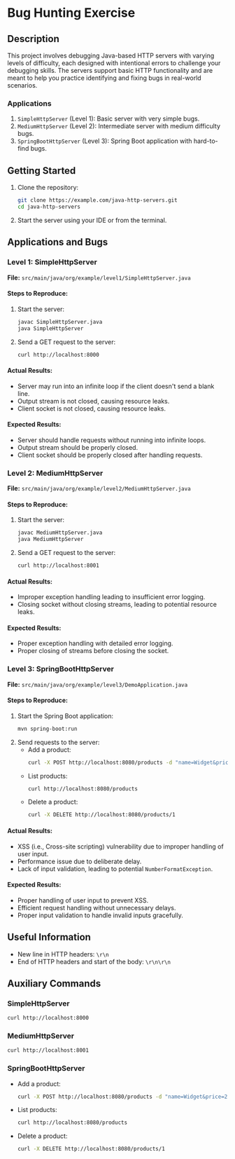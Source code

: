 # Bug Hunting Exercise

## Description
This project involves debugging Java-based HTTP servers with varying levels of difficulty, each designed with intentional errors to challenge your debugging skills. The servers support basic HTTP functionality and are meant to help you practice identifying and fixing bugs in real-world scenarios.

### Applications
1. `SimpleHttpServer` (Level 1): Basic server with very simple bugs.
2. `MediumHttpServer` (Level 2): Intermediate server with medium difficulty bugs.
3. `SpringBootHttpServer` (Level 3): Spring Boot application with hard-to-find bugs.

## Getting Started
1. Clone the repository:
   ```bash
   git clone https://example.com/java-http-servers.git
   cd java-http-servers
   ```
2. Start the server using your IDE or from the terminal.

## Applications and Bugs

### Level 1: SimpleHttpServer
**File:** `src/main/java/org/example/level1/SimpleHttpServer.java`

#### Steps to Reproduce:
1. Start the server:
   ```bash
   javac SimpleHttpServer.java
   java SimpleHttpServer
   ```
2. Send a GET request to the server:
   ```bash
   curl http://localhost:8000
   ```

#### Actual Results:
- Server may run into an infinite loop if the client doesn't send a blank line.
- Output stream is not closed, causing resource leaks.
- Client socket is not closed, causing resource leaks.

#### Expected Results:
- Server should handle requests without running into infinite loops.
- Output stream should be properly closed.
- Client socket should be properly closed after handling requests.

### Level 2: MediumHttpServer
**File:** `src/main/java/org/example/level2/MediumHttpServer.java`

#### Steps to Reproduce:
1. Start the server:
   ```bash
   javac MediumHttpServer.java
   java MediumHttpServer
   ```
2. Send a GET request to the server:
   ```bash
   curl http://localhost:8001
   ```

#### Actual Results:
- Improper exception handling leading to insufficient error logging.
- Closing socket without closing streams, leading to potential resource leaks.

#### Expected Results:
- Proper exception handling with detailed error logging.
- Proper closing of streams before closing the socket.

### Level 3: SpringBootHttpServer
**File:** `src/main/java/org/example/level3/DemoApplication.java`

#### Steps to Reproduce:
1. Start the Spring Boot application:
   ```bash
   mvn spring-boot:run
   ```
2. Send requests to the server:
   - Add a product:
     ```bash
     curl -X POST http://localhost:8080/products -d "name=Widget&price=25"
     ```
   - List products:
     ```bash
     curl http://localhost:8080/products
     ```
   - Delete a product:
     ```bash
     curl -X DELETE http://localhost:8080/products/1
     ```

#### Actual Results:
- XSS (i.e., Cross-site scripting) vulnerability due to improper handling of user input.
- Performance issue due to deliberate delay.
- Lack of input validation, leading to potential `NumberFormatException`.

#### Expected Results:
- Proper handling of user input to prevent XSS.
- Efficient request handling without unnecessary delays.
- Proper input validation to handle invalid inputs gracefully.

## Useful Information

- New line in HTTP headers: `\r\n`
- End of HTTP headers and start of the body: `\r\n\r\n`

## Auxiliary Commands

### SimpleHttpServer
```bash
curl http://localhost:8000
```

### MediumHttpServer
```bash
curl http://localhost:8001
```

### SpringBootHttpServer
- Add a product:
  ```bash
  curl -X POST http://localhost:8080/products -d "name=Widget&price=25"
  ```
- List products:
  ```bash
  curl http://localhost:8080/products
  ```
- Delete a product:
  ```bash
  curl -X DELETE http://localhost:8080/products/1
  ```
